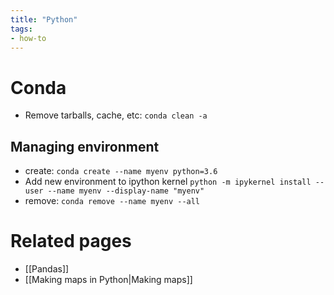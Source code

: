 ```yaml
---
title: "Python"
tags:
- how-to
---
```


# Conda
- Remove tarballs, cache, etc: `conda clean -a`

## Managing environment
- create: `conda create --name myenv python=3.6`
- Add new environment to ipython kernel
  `python -m ipykernel install --user --name myenv --display-name "myenv"`
- remove: `conda remove --name myenv --all`

# Related pages
- [[Pandas]]
- [[Making maps in Python|Making maps]]